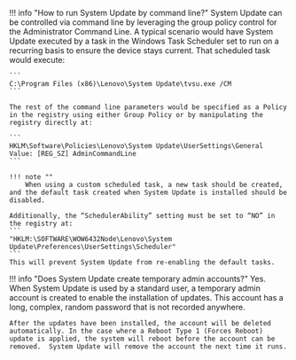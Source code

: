 !!! info "How to run System Update by command line?"
    System Update can be controlled via command line by leveraging the group policy control for the Administrator Command Line. A typical scenario would have System Update executed by a task in the Windows Task Scheduler set to run on a recurring basis to ensure the device stays current. That scheduled task would execute:

    ```
    C:\Program Files (x86)\Lenovo\System Update\tvsu.exe /CM
    ```

    The rest of the command line parameters would be specified as a Policy in the registry using either Group Policy or by manipulating the registry directly at:

    ```
    HKLM\Software\Policies\Lenovo\System Update\UserSettings\General
    Value: [REG_SZ] AdminCommandLine
    ```

    !!! note ""
        When using a custom scheduled task, a new task should be created, and the default task created when System Update is installed should be disabled. 

    Additionally, the “SchedulerAbility” setting must be set to “NO” in the registry at:
    ```
    "HKLM:\SOFTWARE\WOW6432Node\Lenovo\System Update\Preferences\UserSettings\Scheduler" 
    ```
    This will prevent System Update from re-enabling the default tasks.

!!! info "Does System Update create temporary admin accounts?"
    Yes.  When System Update is used by a standard user, a temporary admin account is created to enable the installation of updates.  This account has a long, complex, random password that is not recorded anywhere.  

    After the updates have been installed, the account will be deleted automatically. In the case where a Reboot Type 1 (Forces Reboot) update is applied, the system will reboot before the account can be removed.  System Update will remove the account the next time it runs.
